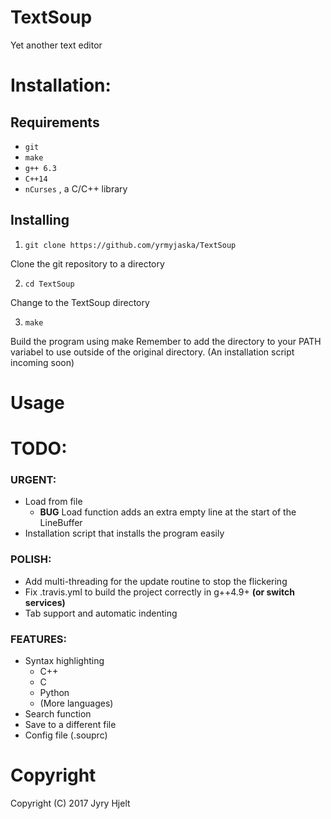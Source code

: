 # TextSoup 

Yet another text editor


# Installation:
## Requirements
* ``` git ```
* ``` make ```
* ``` g++ 6.3 ```
* ``` C++14 ```
* ``` nCurses ``` , a C/C++ library
## Installing
1. ``git clone https://github.com/yrmyjaska/TextSoup``

Clone the git repository to a directory

2. ``cd TextSoup``

Change to the TextSoup directory

3. ``make``

Build the program using make
Remember to add the directory to your PATH variabel to use outside of the original directory.
(An installation script incoming soon)
# Usage

# TODO:
### URGENT:
* Load from file
	* **BUG** Load function adds an extra empty line at the start of the LineBuffer 
* Installation script that installs the program easily
### POLISH:
* Add multi-threading for the update routine to stop the flickering
* Fix .travis.yml to build the project correctly in g++4.9+ **(or switch services)**
* Tab support and automatic indenting
### FEATURES:
* Syntax highlighting
	* C++
	* C
	* Python
	* (More languages)
* Search function
* Save to a different file
* Config file (.souprc)
# Copyright
Copyright (C) 2017 Jyry Hjelt
